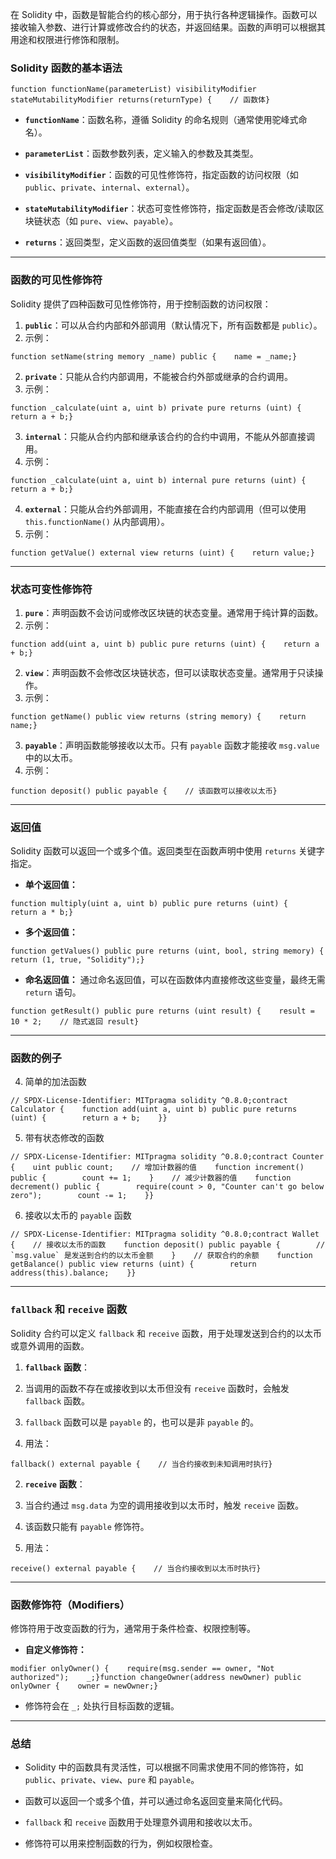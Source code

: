在 Solidity 中，函数是智能合约的核心部分，用于执行各种逻辑操作。函数可以接收输入参数、进行计算或修改合约的状态，并返回结果。函数的声明可以根据其用途和权限进行修饰和限制。

### Solidity 函数的基本语法

```Solidity
function functionName(parameterList) visibilityModifier stateMutabilityModifier returns(returnType) {    // 函数体}
```

- **`functionName`**：函数名称，遵循 Solidity 的命名规则（通常使用驼峰式命名）。
  
- **`parameterList`**：函数参数列表，定义输入的参数及其类型。
  
- **`visibilityModifier`**：函数的可见性修饰符，指定函数的访问权限（如 `public`、`private`、`internal`、`external`）。
  
- **`stateMutabilityModifier`**：状态可变性修饰符，指定函数是否会修改/读取区块链状态（如 `pure`、`view`、`payable`）。
  
- **`returns`**：返回类型，定义函数的返回值类型（如果有返回值）。
  

---

### 函数的可见性修饰符

Solidity 提供了四种函数可见性修饰符，用于控制函数的访问权限：

1. **`public`**：可以从合约内部和外部调用（默认情况下，所有函数都是 `public`）。
  1. 示例：
    
  
  ```Solidity
  function setName(string memory _name) public {    name = _name;}
  ```
  
2. **`private`**：只能从合约内部调用，不能被合约外部或继承的合约调用。
  1. 示例：
    
  
  ```Solidity
  function _calculate(uint a, uint b) private pure returns (uint) {    return a + b;}
  ```
  
3. **`internal`**：只能从合约内部和继承该合约的合约中调用，不能从外部直接调用。
  1. 示例：
    
  
  ```Solidity
  function _calculate(uint a, uint b) internal pure returns (uint) {    return a + b;}
  ```
  
4. **`external`**：只能从合约外部调用，不能直接在合约内部调用（但可以使用 `this.functionName()` 从内部调用）。
  1. 示例：
    
  
  ```Solidity
  function getValue() external view returns (uint) {    return value;}
  ```
  

---

### 状态可变性修饰符

1. **`pure`**：声明函数不会访问或修改区块链的状态变量。通常用于纯计算的函数。
  1. 示例：
    
  
  ```Solidity
  function add(uint a, uint b) public pure returns (uint) {    return a + b;}
  ```
  
2. **`view`**：声明函数不会修改区块链状态，但可以读取状态变量。通常用于只读操作。
  1. 示例：
    
  
  ```Solidity
  function getName() public view returns (string memory) {    return name;}
  ```
  
3. **`payable`**：声明函数能够接收以太币。只有 `payable` 函数才能接收 `msg.value` 中的以太币。
  1. 示例：
    
  
  ```Solidity
  function deposit() public payable {    // 该函数可以接收以太币}
  ```
  

---

### 返回值

Solidity 函数可以返回一个或多个值。返回类型在函数声明中使用 `returns` 关键字指定。

- **单个返回值：**
  

```Solidity
function multiply(uint a, uint b) public pure returns (uint) {    return a * b;}
```

- **多个返回值：**
  

```Solidity
function getValues() public pure returns (uint, bool, string memory) {    return (1, true, "Solidity");}
```

- **命名返回值：** 通过命名返回值，可以在函数体内直接修改这些变量，最终无需 `return` 语句。
  

```Solidity
function getResult() public pure returns (uint result) {    result = 10 * 2;    // 隐式返回 result}
```

---

### 函数的例子

4. 简单的加法函数
  

```Solidity
// SPDX-License-Identifier: MITpragma solidity ^0.8.0;contract Calculator {    function add(uint a, uint b) public pure returns (uint) {        return a + b;    }}
```

5. 带有状态修改的函数
  

```Solidity
// SPDX-License-Identifier: MITpragma solidity ^0.8.0;contract Counter {    uint public count;    // 增加计数器的值    function increment() public {        count += 1;    }    // 减少计数器的值    function decrement() public {        require(count > 0, "Counter can't go below zero");        count -= 1;    }}
```

6. 接收以太币的 `payable` 函数
  

```Solidity
// SPDX-License-Identifier: MITpragma solidity ^0.8.0;contract Wallet {    // 接收以太币的函数    function deposit() public payable {        // `msg.value` 是发送到合约的以太币金额    }    // 获取合约的余额    function getBalance() public view returns (uint) {        return address(this).balance;    }}
```

---

### `fallback` 和 `receive` 函数

Solidity 合约可以定义 `fallback` 和 `receive` 函数，用于处理发送到合约的以太币或意外调用的函数。

1. **`fallback`** **函数**：
  1. 当调用的函数不存在或接收到以太币但没有 `receive` 函数时，会触发 `fallback` 函数。
    
  2. `fallback` 函数可以是 `payable` 的，也可以是非 `payable` 的。
    
  3. 用法：
    
  
  ```Solidity
  fallback() external payable {    // 当合约接收到未知调用时执行}
  ```
  
2. **`receive`** **函数**：
  1. 当合约通过 `msg.data` 为空的调用接收到以太币时，触发 `receive` 函数。
    
  2. 该函数只能有 `payable` 修饰符。
    
  3. 用法：
    
  
  ```Solidity
  receive() external payable {    // 当合约接收到以太币时执行}
  ```
  

---

### 函数修饰符（Modifiers）

修饰符用于改变函数的行为，通常用于条件检查、权限控制等。

- **自定义修饰符：**
  

```Solidity
modifier onlyOwner() {    require(msg.sender == owner, "Not authorized");    _;}function changeOwner(address newOwner) public onlyOwner {    owner = newOwner;}
```

- 修饰符会在 `_;` 处执行目标函数的逻辑。
  

---

### 总结

- Solidity 中的函数具有灵活性，可以根据不同需求使用不同的修饰符，如 `public`、`private`、`view`、`pure` 和 `payable`。
  
- 函数可以返回一个或多个值，并可以通过命名返回变量来简化代码。
  
- `fallback` 和 `receive` 函数用于处理意外调用和接收以太币。
  
- 修饰符可以用来控制函数的行为，例如权限检查。
